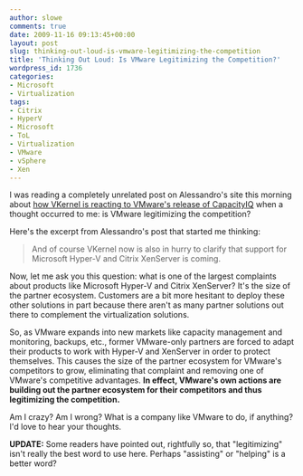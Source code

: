 ```yaml
---
author: slowe
comments: true
date: 2009-11-16 09:13:45+00:00
layout: post
slug: thinking-out-loud-is-vmware-legitimizing-the-competition
title: 'Thinking Out Loud: Is VMware Legitimizing the Competition?'
wordpress_id: 1736
categories:
- Microsoft
- Virtualization
tags:
- Citrix
- HyperV
- Microsoft
- ToL
- Virtualization
- VMware
- vSphere
- Xen
---
```


I was reading a completely unrelated post on Alessandro's site this morning about [how VKernel is reacting to VMware's release of CapacityIQ](http://www.virtualization.info/2009/11/vkernel-defends-against-vmware-attack.html?utm_source=feedburner&utm_medium=feed&utm_campaign=Feed%3A+Virtualization_info+(virtualization.info)) when a thought occurred to me: is VMware legitimizing the competition?

Here's the excerpt from Alessandro's post that started me thinking:

>And of course VKernel now is also in hurry to clarify that support for Microsoft Hyper-V and Citrix XenServer is coming.

Now, let me ask you this question: what is one of the largest complaints about products like Microsoft Hyper-V and Citrix XenServer? It's the size of the partner ecosystem. Customers are a bit more hesitant to deploy these other solutions in part because there aren't as many partner solutions out there to complement the virtualization solutions.

So, as VMware expands into new markets like capacity management and monitoring, backups, etc., former VMware-only partners are forced to adapt their products to work with Hyper-V and XenServer in order to protect themselves. This causes the size of the partner ecosystem for VMware's competitors to grow, eliminating that complaint and removing one of VMware's competitive advantages. **In effect, VMware's own actions are building out the partner ecosystem for their competitors and thus legitimizing the competition.**

Am I crazy? Am I wrong? What is a company like VMware to do, if anything? I'd love to hear your thoughts.

**UPDATE:** Some readers have pointed out, rightfully so, that "legitimizing" isn't really the best word to use here. Perhaps "assisting" or "helping" is a better word?
